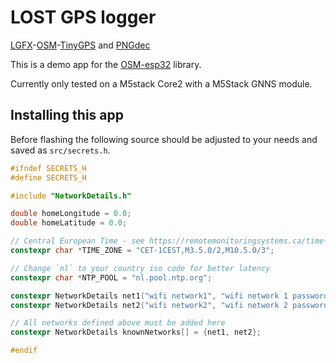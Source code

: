 # LOST GPS logger

[LGFX](https://github.com/lovyan03/LovyanGFX)-[OSM](https://github.com/CelliesProjects/OpenStreetMap-esp32)-[TinyGPS](https://github.com/mikalhart/TinyGPSPlus) and [PNGdec](https://github.com/bitbank2/PNGdec)

This is a demo app for the [OSM-esp32](https://github.com/CelliesProjects/OpenStreetMap-esp32) library.

Currently only tested on a M5stack Core2 with a M5Stack GNNS module.

## Installing this app

Before flashing the following source should be adjusted to your needs and saved as `src/secrets.h`.

```c++
#ifndef SECRETS_H
#define SECRETS_H

#include "NetworkDetails.h"

double homeLongitude = 0.0;
double homeLatitude = 0.0;

// Central European Time - see https://remotemonitoringsystems.ca/time-zone-abbreviations.php
constexpr char *TIME_ZONE = "CET-1CEST,M3.5.0/2,M10.5.0/3";

// Change `nl` to your country iso code for better latency
constexpr char *NTP_POOL = "nl.pool.ntp.org";

constexpr NetworkDetails net1("wifi network1", "wifi network 1 password");
constexpr NetworkDetails net2("wifi network2", "wifi network 2 password");

// All networks defined above must be added here
constexpr NetworkDetails knownNetworks[] = {net1, net2};

#endif
```
